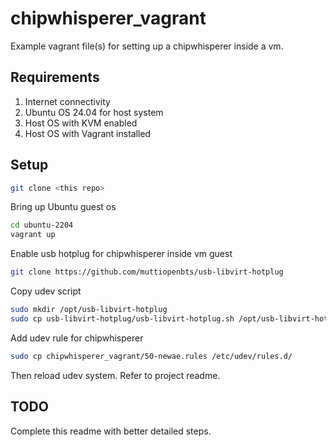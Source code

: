 # chipwhisperer_vagrant
Example vagrant file(s) for setting up a chipwhisperer inside a vm.

## Requirements
1. Internet connectivity
2. Ubuntu OS 24.04 for host system
3. Host OS with KVM enabled
4. Host OS with Vagrant installed

## Setup
```sh
git clone <this repo>
```
Bring up Ubuntu guest os
```sh
cd ubuntu-2204
vagrant up
```
Enable usb hotplug for chipwhisperer inside vm guest
```sh
git clone https://github.com/muttiopenbts/usb-libvirt-hotplug
```
Copy udev script
```sh
sudo mkdir /opt/usb-libvirt-hotplug
sudo cp usb-libvirt-hotplug/usb-libvirt-hotplug.sh /opt/usb-libvirt-hotplug
```
Add udev rule for chipwhisperer
```sh
sudo cp chipwhisperer_vagrant/50-newae.rules /etc/udev/rules.d/
```
Then reload udev system. Refer to project readme.

## TODO
Complete this readme with better detailed steps.
